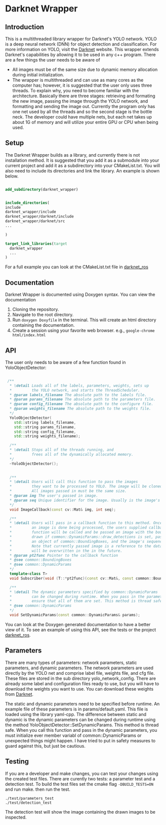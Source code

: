 # Darknet Wrapper

## Introduction
This is a multithreaded library wrapper for Darknet's YOLO network. YOLO is a deep neural network (DNN)
for object detection and classification. For more information on YOLO, visit the [Darknet](https://pjreddie.com/darknet/yolo/) website.
This wrapper extends Darknet's capabilities by allowing it to be used in any c++ program. 
There are a few things the user needs to be aware of
* All images must be of the same size due to dynamic memory allocation during initial initialization. 
* The wrapper is multithreaded and can use as many cores as the computer has; however, it is suggested that the user only uses three threads. To explain why, you need
    to become familiar with the architecture. Basically there are three stages: retrieving and formating the new image, passing the image through the YOLO network, and 
    formatting and sending the image out. Currently the program only has one net used by all the threads and so the second stage is the bottle neck. The developer could have
    multiple nets, but each net takes up about 1G of memory and will utilize your entire GPU or CPU when being used. 

## Setup

The Darknet Wrapper builds as a library, and currently there is not installation method. It is suggested that you add it as a submodule into your current project and add
it as a subdirectory into your CMakeList.txt. You will also need to include its directories and link the library. An example is shown below.

``` cmake

add_subdirectory(darknet_wrapper)


include_directories(
include
darknet_wrapper/include
darknet_wrapper/darknet/include
darknet_wrapper/darknet/src
...

)

target_link_libraries(target
  darknet_wrapper
  ...
)

```

For a full example you can look at the CMakeList.txt file in [darknet_ros](https://magiccvs.byu.edu/gitlab/darknet/darknet_ros/blob/master/CMakeLists.txt)

## Documentation

Darknet Wrapper is documented using Doxygen syntax. You can view the documentation
1. Cloning the repository.
2. Navigate to the root directory.
3. Run ``` doxygen Doxyfile ``` in the terminal. This will create an html directory containing the documentation.
4. Create a session using your favorite web browser. e.g., ```google-chrome html/index.html```

## API

The user only needs to be aware of a few function found in YoloObjectDetector:

``` c++

 /**
  * \detail Loads all of the labels, parameters, weights, sets up
  *         the YOLO network, and starts the ThreadScheduler.
  * @param labels_filename The absolute path to the labels file.
  * @param params_filename The absolute path to the parameters file.
  * @param config_filename The absolute path to the configure file.
  * @param weights_filename The absolute path to the weights file.
  */
  YoloObjectDetector(
    std::string labels_filename, 
    std::string params_filename,
    std::string config_filename,
    std::string weights_filename);

  /**
  * \detail Stops all of the threads running, and
  *         frees all of the dynamically allocated memory.
  */
  ~YoloObjectDetector();

  
  /**
  * \detail Users will call this function to pass the images
  *         they want to be processed to YOLO. The image will be cloned.
  *         All images passed in must be the same size. 
  * @param img The user's passed in image.
  * @param seq Unique identifier for the image. Usually is the image's sequence.
  */
  void ImageCallback(const cv::Mat& img, int seq);

  /**
  * \detail Users will pass in a callback function to this method. Once
  *         an image is done being processed, the users supplied callback
  *         function will be called and be passed an image with the bounding boxes
  *         drawn if common::DynamicParams::draw_detections is set, passed 
  *         an object of common::BoundingBoxes, and the image's sequence number.
  *         Note that currently passed image is a reference to the data and 
  *         will be overwritten in the in the future.
  * @param pt2func Pointer to the callback function
  * @see common::BoundingBoxes
  * @see common::DynamicParams 
  */
  template<class T>
  void Subscriber(void (T::*pt2func)(const cv::Mat&, const common::BoundingBoxes&, const int&), T* object);

  /**
  * \detail The dynamic parameters specified by common::DynamicParams
  *         can be changed during runtime. When you pass in the parameters
  *         ensure that all of them are set. This method is thread safe.
  * @see common::DynamicParams
  */
  void SetDynamicParams(const common::DynamicParams& params);
```

You can look at the Doxygen generated documentation to have a better view of it. To see an example 
of using this API, see the tests or the project [darknet_ros](https://magiccvs.byu.edu/gitlab/darknet/darknet_ros).

## Parameters

There are many types of parameters: network parameters, static parameters, and dynamic parameters. The network parameters
are used directly by the YOLO net and comprise label file, weights file, and cfg file. These files are stored in the sub directory
yolo\_network\_config. There are already some label and configuration files ready to use, but you will have to download the weights you want to use. 
You can download these weights from [Darknet](https://pjreddie.com/darknet/yolo/). 

The static and dynamic parameters need to be specified before runtime. An example file of these parameters is in params/default.yaml. This file is loaded using the library yaml-cpp. 
The difference between static and dynamic is the dynamic parameters can be changed during runtime using the method YoloObjectDetector::SetDynamicParams. This method is thread safe. When you 
call this function and pass in the dynamic parameters, you must initialize ever member variabl of common::DynamicParams or unexpected things might happen. I have tried to put in safety 
measures to guard against this, but just be cautious. 

## Testing

If you are a developer and make changes, you can test your changes using the created test files. There are 
curently two tests: a parameter test and a detection test. To build the test files set the cmake flag ```-DBUILD_TESTS=ON``` and run make. 
then run the test.
```
./test/parameters_test
./test/detection_test
```

The detection test will show the image containing the drawn images to be inspected.
